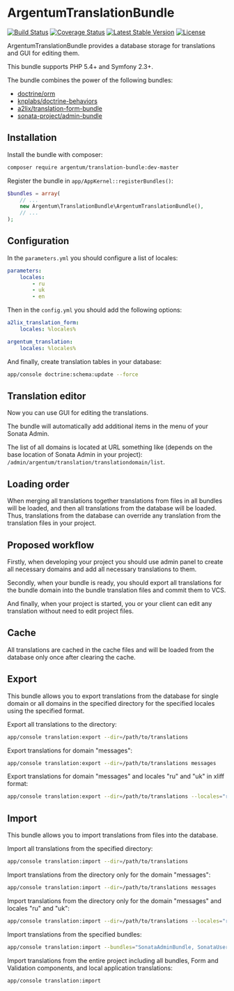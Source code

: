ArgentumTranslationBundle
=========================

[![Build Status](https://travis-ci.org/argentumua/ArgentumTranslationBundle.svg?branch=master)](https://travis-ci.org/argentumua/ArgentumTranslationBundle)
[![Coverage Status](https://img.shields.io/coveralls/argentumua/ArgentumTranslationBundle.svg)](https://coveralls.io/r/argentumua/ArgentumTranslationBundle)
[![Latest Stable Version](https://poser.pugx.org/argentum/translation-bundle/v/stable.svg)](https://packagist.org/packages/argentum/translation-bundle)
[![License](https://poser.pugx.org/argentum/translation-bundle/license.svg)](https://packagist.org/packages/argentum/translation-bundle)

ArgentumTranslationBundle provides a database storage for translations and GUI for editing them.

This bundle supports PHP 5.4+ and Symfony 2.3+.

The bundle combines the power of the following bundles:

- [doctrine/orm](https://packagist.org/packages/doctrine/orm)
- [knplabs/doctrine-behaviors](https://packagist.org/packages/knplabs/doctrine-behaviors)
- [a2lix/translation-form-bundle](https://packagist.org/packages/a2lix/translation-form-bundle)
- [sonata-project/admin-bundle](https://packagist.org/packages/sonata-project/admin-bundle)

Installation
------------

Install the bundle with composer:
```sh
composer require argentum/translation-bundle:dev-master
```

Register the bundle in ```app/AppKernel::registerBundles()```:
```php
$bundles = array(
    // ...
    new Argentum\TranslationBundle\ArgentumTranslationBundle(),
    // ...
);
```

Configuration
-------------

In the ```parameters.yml``` you should configure a list of locales:
```yml
parameters:
    locales:
        - ru
        - uk
        - en
```

Then in the ```config.yml``` you should add the following options:
```yml
a2lix_translation_form:
    locales: %locales%

argentum_translation:
    locales: %locales%
```

And finally, create translation tables in your database:
```sh
app/console doctrine:schema:update --force
```

Translation editor
-------------------

Now you can use GUI for editing the translations.

The bundle will automatically add additional items in the menu of your Sonata Admin.

The list of all domains is located at URL something like (depends on the base location of Sonata Admin in your project): ```/admin/argentum/translation/translationdomain/list```.

Loading order
-------------

When merging all translations together translations from files in all bundles will be loaded, and then all translations from the database will be loaded.
Thus, translations from the database can override any translation from the translation files in your project.

Proposed workflow
-----------------

Firstly, when developing your project you should use admin panel to create all necessary domains and add all necessary translations to them.

Secondly, when your bundle is ready, you should export all translations for the bundle domain into the bundle translation files and commit them to VCS.

And finally, when your project is started, you or your client can edit any translation without need to edit project files.

Cache
-----

All translations are cached in the cache files and will be loaded from the database only once after clearing the cache.

Export
------

This bundle allows you to export translations from the database for single domain or all domains in the specified directory for the specified locales using the specified format.

Export all translations to the directory:
```sh
app/console translation:export --dir=/path/to/translations
```

Export translations for domain "messages":
```sh
app/console translation:export --dir=/path/to/translations messages
```

Export translations for domain "messages" and locales "ru" and "uk" in xliff format:
```sh
app/console translation:export --dir=/path/to/translations --locales="ru,uk" --format=xlf messages
```

Import
------

This bundle allows you to import translations from files into the database.

Import all translations from the specified directory:
```sh
app/console translation:import --dir=/path/to/translations
```

Import translations from the directory only for the domain "messages":
```sh
app/console translation:import --dir=/path/to/translations messages
```

Import translations from the directory only for the domain "messages" and locales "ru" and "uk":
```sh
app/console translation:import --dir=/path/to/translations --locales="ru,uk" messages
```

Import translations from the specified bundles:
```sh
app/console translation:import --bundles="SonataAdminBundle, SonataUserBundle"
```

Import translations from the entire project including all bundles, Form and Validation
components, and local application translations:
```sh
app/console translation:import
```
